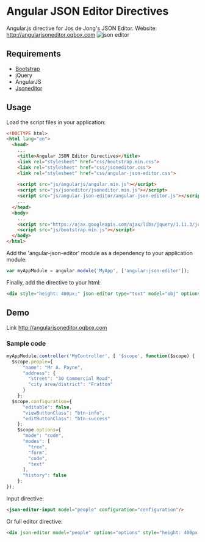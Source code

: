 # Angular JSON Editor Directives
Angular.js directive for Jos de Jong's JSON Editor. Website: http://angularjsoneditor.oqbox.com
<img alt="json editor" src="https://raw.github.com/josdejong/jsoneditor/master/misc/jsoneditor.png">
## Requirements
- [Bootstrap](http://getbootstrap.com/)
- jQuery
- AngularJS
- [Jsoneditor](https://github.com/josdejong/jsoneditor)

## Usage
Load the script files in your application:

```html
<!DOCTYPE html>
<html lang="en">
  <head>
    ...
    <title>Angular JSON Editor Directives</title>
    <link rel="stylesheet" href="css/bootstrap.min.css">  
    <link rel="stylesheet" href="css/jsoneditor.css">
    <link rel="stylesheet" href="css/angular-json-editor.css">
    
    <script src="js/angularjs/angular.min.js"></script>
    <script src="js/jsoneditor/jsoneditor.min.js"></script>
    <script src="js/angular-json-editor/angular-json-editor.js"></script>
    ...
  </head>
  <body>
    ...
    <script src="https://ajax.googleapis.com/ajax/libs/jquery/1.11.3/jquery.min.js"></script>
    <script src="js/bootstrap.min.js"></script>
  </body>
</html>
```
Add the 'angular-json-editor' module as a dependency to your application module:
```javascript
var myAppModule = angular.module('MyApp', ['angular-json-editor']);
```
Finally, add the directive to your html:
```html
<div style="height: 400px;" json-editor type="text" model="obj" options="options"/>
```
## Demo
Link http://angularjsoneditor.oqbox.com
### Sample code
```javascript
myAppModule.controller('MyController', [ '$scope', function($scope) {
  $scope.people={
      "name": "Mr A. Payne",
      "address": {
        "street": "30 Commercial Road",
        "city area/district": "Fratton"
      }
    };
  $scope.configuration={
      "editable": false,
      "viewButtonClass": "btn-info",
      "editButtonClass": "btn-success"
    };
    $scope.options={
      "mode": "code",
      "modes": [
        "tree",
        "form",
        "code",
        "text"
      ],
      "history": false
    };
});
```
Input directive:
```html
<json-editor-input model="people" configuration="configuration"/>
```
Or full editor directive:
```html
<div json-editor model="people" options="options" style="height: 400px;"/>
```
